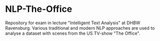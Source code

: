 # NLP-The-Office
Repository for exam in lecture "Intelligent Text Analysis" at DHBW Ravensburg. Various traditional and modern NLP approaches are used to analyse a dataset with scenes from the US TV-show "The Office".
